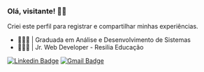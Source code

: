 ### Olá, visitante! 🤘🏼

Criei este perfil para registrar e compartilhar minhas experiências.

* 👩🏻‍🎓 | Graduada em Análise e Desenvolvimento de Sistemas <br />
* 👩🏻‍💻 | Jr. Web Developer - Resilia Educação

[![Linkedin Badge](https://img.shields.io/badge/-Vanessa%20Cardoso-A52A2A?style=flat-square&logo=Linkedin&logoColor=black&link=https://www.linkedin.com/in/cardosofvanessa/)](https://www.linkedin.com/in/cardosofvanessa//)
[![Gmail Badge](https://img.shields.io/badge/-cardosovanessafs@gmail.com-A52A2A?style=flat-square&logo=Gmail&logoColor=black&link=mailto:cardosovanessafs@gmail.com)](mailto:cardosovanessafs@gmail.com) 

